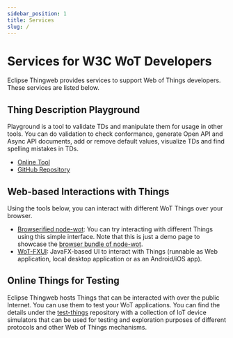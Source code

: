 ```yaml
---
sidebar_position: 1
title: Services
slug: /
---
```


# Services for W3C WoT Developers

Eclipse Thingweb provides services to support Web of Things developers. These services are listed below.

## Thing Description Playground

Playground is a tool to validate TDs and manipulate them for usage in other tools. You can do validation to check conformance, generate Open API and Async API documents, add or remove default values, visualize TDs and find spelling mistakes in TDs.

- [Online Tool](https://playground.thingweb.io)
- [GitHub Repository](https://github.com/eclipse-thingweb/playground)

## Web-based Interactions with Things

Using the tools below, you can interact with different WoT Things over your browser.

- [Browserified node-wot](https://thingweb.io/webui/): You can try interacting with different Things using this simple interface. Note that this is just a demo page to showcase the [browser bundle of node-wot](https://github.com/eclipse-thingweb/node-wot/tree/master/packages/browser-bundle).
- [WoT-FXUI](https://github.com/danielpeintner/wot-fxui): JavaFX-based UI to interact with Things (runnable as Web application, local desktop application or as an Android/iOS app).

## Online Things for Testing

Eclipse Thingweb hosts Things that can be interacted with over the public Internet. You can use them to test your WoT applications.
You can find the details under the [test-things](https://github.com/eclipse-thingweb/test-things/) repository with a collection of IoT device simulators that can be used for testing and exploration purposes of different protocols and other Web of Things mechanisms.
